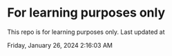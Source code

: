 # For learning purposes only
This repo is for learning purposes only.
Last updated at

Friday, January 26, 2024 2:16:03 AM

